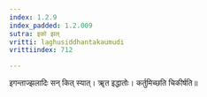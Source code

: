 ```yaml
---
index: 1.2.9
index_padded: 1.2.009
sutra: इको झल्
vritti: laghusiddhantakaumudi
vrittiindex: 712

---
```

इगन्ताज्झलादिः सन् कित् स्यात्। ॠत इद्धातोः। कर्तुमिच्छति चिकीर्षति॥